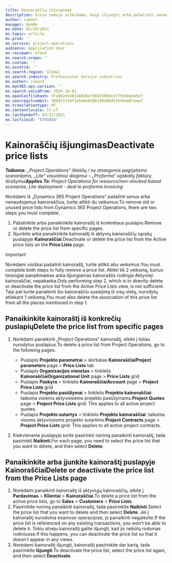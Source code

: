 ```yaml
---
title: Kainoraščių išjungimas
description: Šioje temoje aiškinama, kaip išjungti arba pašalinti nenaudojamus ar senus kainoraščius.
author: rumant
manager: AnnBe
ms.date: 03/19/2021
ms.topic: article
ms.prod: ''
ms.service: project-operations
audience: Application User
ms.reviewer: kfend
ms.search.scope: ''
ms.custom: ''
ms.assetid: ''
ms.search.region: Global
ms.search.industry: Professional Service industries
ms.author: rumant
ms.dyn365.ops.version: ''
ms.search.validFrom: 2020-10-01
ms.openlocfilehash: 3fa902e93815002be7d6915880cd7759dbbde5ef
ms.sourcegitcommit: 386921f44f1e9a8a828b140206d52945de07aee7
ms.translationtype: HT
ms.contentlocale: lt-LT
ms.lasthandoff: 03/22/2021
ms.locfileid: "5701954"
---
```

# <a name="deactivate-price-lists"></a><span data-ttu-id="7d644-103">Kainoraščių išjungimas</span><span class="sxs-lookup"><span data-stu-id="7d644-103">Deactivate price lists</span></span> 

<span data-ttu-id="7d644-104">_**Taikoma:** „Project Operations“ išteklių / ne atsargomis pagrįstiems scenarijams, „Lite“ visuotiniui diegimui – „Proforma“ sąskaitų faktūrų išrašymui_</span><span class="sxs-lookup"><span data-stu-id="7d644-104">_**Applies To:** Project Operations for resource/non-stocked based scenarios, Lite deployment - deal to proforma invoicing_</span></span>

<span data-ttu-id="7d644-105">Norėdami iš „Dynamics 365 Project Operations“ pašalinti senus arba nenaudojamus kainoraščius, turite atlikti du veiksmus.</span><span class="sxs-lookup"><span data-stu-id="7d644-105">To remove old or unused price lists from Dynamics 365 Project Operations, there are two steps you must complete.</span></span> 

1. <span data-ttu-id="7d644-106">Pašalinkite arba panaikinkite kainoraštį iš konkretaus puslapio.</span><span class="sxs-lookup"><span data-stu-id="7d644-106">Remove or delete the price list from specific pages.</span></span>
2. <span data-ttu-id="7d644-107">Išjunkite arba panaikinkite kainoraštį iš aktyvių kainoraščių sąrašų puslapyje **Kainoraščiai**.</span><span class="sxs-lookup"><span data-stu-id="7d644-107">Deactivate or delete the price list from the Active price lists on the **Price Lists** page.</span></span>

>[!IMPORTANT]
> <span data-ttu-id="7d644-108">Norėdami visiškai pašalinti kainoraštį, turite atlikti abu veiksmus.</span><span class="sxs-lookup"><span data-stu-id="7d644-108">You must complete both steps to fully remove a price list.</span></span> <span data-ttu-id="7d644-109">Atlikti tik 2 veiksmą, kuriuo tiesiogiai panaikinamas arba išjungiamas kainoraštis rodinyje Aktyvieji kainoraščiai, nepakanka.</span><span class="sxs-lookup"><span data-stu-id="7d644-109">Only performing step 2, which is to directly delete or deactivate the price list from the Active Price Lists view, is not sufficient.</span></span> <span data-ttu-id="7d644-110">Taip pat turite panaikinti šio kainoraščio susiejimą iš visų vietų, nurodytų atliekant 1 veiksmą.</span><span class="sxs-lookup"><span data-stu-id="7d644-110">You must also delete the association of this price list from all the places mentioned in step 1.</span></span>

## <a name="delete-the-price-list-from-specific-pages"></a><span data-ttu-id="7d644-111">Panaikinkite kainoraštį iš konkrečių puslapių</span><span class="sxs-lookup"><span data-stu-id="7d644-111">Delete the price list from specific pages</span></span>
1. <span data-ttu-id="7d644-112">Norėdami panaikinti „Project Operations“ kainoraštį, eikite į toliau nurodytus puslapius.</span><span class="sxs-lookup"><span data-stu-id="7d644-112">To delete a price list from Project Operations, go to the following pages:</span></span>  

      - <span data-ttu-id="7d644-113">Puslapis **Projekto parametrai** > skirtukas **Kainoraščiai**</span><span class="sxs-lookup"><span data-stu-id="7d644-113">**Project parameters** page > **Price Lists** tab</span></span>
      - <span data-ttu-id="7d644-114">Puslapis **Organizacijos vienetas** > tinklelis **Kainoraščiai**</span><span class="sxs-lookup"><span data-stu-id="7d644-114">**Organizational Unit** page > **Price Lists** grid</span></span>
      - <span data-ttu-id="7d644-115">Puslapis **Paskyra** > tinklelis **Kainoraščiai**</span><span class="sxs-lookup"><span data-stu-id="7d644-115">**Account** page > **Project Price Lists** grid</span></span>
      - <span data-ttu-id="7d644-116">Puslapis **Projekto pasiūlymai** > tinklelis **Projekto kainoraščiai**: taikoma visiems aktyviesiems projekto pasiūlymams.</span><span class="sxs-lookup"><span data-stu-id="7d644-116">**Project Quotes** page > **Project Price Lists** grid: This applies to all active project quotes.</span></span>
      - <span data-ttu-id="7d644-117">Puslapis **Projekto sutartys** > tinklelis **Projekto kainoraščiai**: taikoma visoms aktyviosioms projekto sutartims.</span><span class="sxs-lookup"><span data-stu-id="7d644-117">**Project Contracts** page > **Project Price Lists** grid: This applies to all active project contracts.</span></span>

 2. <span data-ttu-id="7d644-118">Kiekviename puslapyje turite pasirinkti norimą panaikinti kainoraštį, tada pasirinkti **Naikinti**.</span><span class="sxs-lookup"><span data-stu-id="7d644-118">For each page, you need to select the price list that you want to delete, and then select **Delete**.</span></span> 
 
## <a name="delete-or-deactivate-the-price-list-from-the-price-lists-page"></a><span data-ttu-id="7d644-119">Panaikinkite arba įjunkite kainoraštį puslapyje Kainoraščiai</span><span class="sxs-lookup"><span data-stu-id="7d644-119">Delete or deactivate the price list from the Price Lists page</span></span>
 
1. <span data-ttu-id="7d644-120">Norėdami panaikinti kainoraštį iš aktyviųjų kainoraščių, eikite į **Pardavimas** > **Klientai** > **Kainoraščiai**.</span><span class="sxs-lookup"><span data-stu-id="7d644-120">To delete a price list from the active price lists, go to **Sales** > **Customers** > **Price Lists**.</span></span> 
2. <span data-ttu-id="7d644-121">Pasirinkite norimą panaikinti kainoraštį, tada pasirinkite **Naikinti**.</span><span class="sxs-lookup"><span data-stu-id="7d644-121">Select the price list that you want to delete and then select **Delete**.</span></span> <span data-ttu-id="7d644-122">Jei į kainoraštį nurodoma esamose operacijose, jo panaikinti negalėsite.</span><span class="sxs-lookup"><span data-stu-id="7d644-122">If the price list is referenced on any existing transactions, you won't be able to delete it.</span></span> <span data-ttu-id="7d644-123">Tokiu atveju kainoraštį galite išjungti, kad jis nebūtų rodomas rodiniuose.</span><span class="sxs-lookup"><span data-stu-id="7d644-123">If this happens, you can deactivate the price list so that it doesn't appear in any views.</span></span> 
3. <span data-ttu-id="7d644-124">Norėdami kainoraštį išjungti, kainoraštį pasirinkite dar kartą, tada pasirinkite **Išjungti**.</span><span class="sxs-lookup"><span data-stu-id="7d644-124">To deactivate the price list, select the price list again, and then select **Deactivate**.</span></span>   
